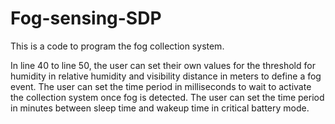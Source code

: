 # Fog-sensing-SDP

This is a code to program the fog collection system.

In line 40 to line 50, the user can set their own values for the threshold for humidity in relative humidity 
and visibility distance in meters to define a fog event. 
The user can set the time period in milliseconds to wait to activate the collection system once fog is detected.
The user can set the time period in minutes between sleep time and wakeup time in critical battery mode.
